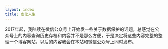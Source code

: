 ```yaml
---
layout: index
title: 虚化人生
---
```




2017年起，我陆续在微信公众号上开始发一些关于数据保护的话题，总感觉在公众号上的内容查询历史存档和内容并不是那么方便，于是决定将这些内容完整的整理一个博客网站，以后的内容我会在本站和微信公众号上同时发布。

